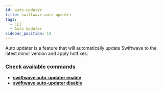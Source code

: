 ```yaml
---
id: auto-updater
title: swiftwave auto-updater
tags:
  - CLI
  - Auto Updater
sidebar_position: 14
---
```


Auto updater is a feature that will automatically update Swiftwave to the latest minor version and apply hotfixes.

### Check available commands
- [**swiftwave auto-updater enable**](./enable)
- [**swiftwave auto-updater disable**](./disable)
